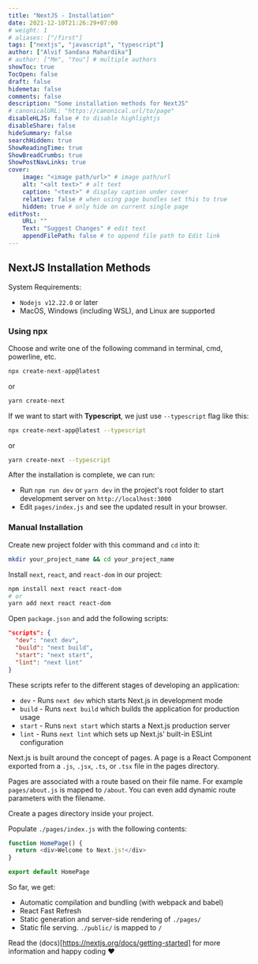 ```yaml
---
title: "NextJS - Installation"
date: 2021-12-10T21:26:29+07:00
# weight: 1
# aliases: ["/first"]
tags: ["nextjs", "javascript", "typescript"]
author: ["Alvif Sandana Mahardika"]
# author: ["Me", "You"] # multiple authors
showToc: true
TocOpen: false
draft: false
hidemeta: false
comments: false
description: "Some installation methods for NextJS"
# canonicalURL: "https://canonical.url/to/page"
disableHLJS: false # to disable highlightjs
disableShare: false
hideSummary: false
searchHidden: true
ShowReadingTime: true
ShowBreadCrumbs: true
ShowPostNavLinks: true
cover:
    image: "<image path/url>" # image path/url
    alt: "<alt text>" # alt text
    caption: "<text>" # display caption under cover
    relative: false # when using page bundles set this to true
    hidden: true # only hide on current single page
editPost:
    URL: ""
    Text: "Suggest Changes" # edit text
    appendFilePath: false # to append file path to Edit link
---
```

## NextJS Installation Methods
System Requirements:
* ```Nodejs v12.22.0``` or later
* MacOS, Windows (including WSL), and Linux are supported

### Using npx
Choose and write one of the following command in terminal, cmd, powerline, etc.

```sh
npx create-next-app@latest
```
or
```sh
yarn create-next
```
If we want to start with **Typescript**, we just use `--typescript` flag like this:
```sh
npx create-next-app@latest --typescript
```
or
```sh
yarn create-next --typescript
```

After the installation is complete, we can run:
* Run ```npm run dev``` or ```yarn dev``` in the project's root folder to start development server on ```http://localhost:3000```
* Edit ```pages/index.js``` and see the updated result in your browser.

### Manual Installation
Create new project folder with this command and `cd` into it:
```sh
mkdir your_project_name && cd your_project_name
```

Install `next`, `react`, and `react-dom` in our project:
```sh
npm install next react react-dom
# or
yarn add next react react-dom
```

Open `package.json` and add the following scripts:
```json
"scripts": {
  "dev": "next dev",
  "build": "next build",
  "start": "next start",
  "lint": "next lint"
}
```

These scripts refer to the different stages of developing an application:

* `dev` - Runs `next dev` which starts Next.js in development mode
* `build` - Runs `next build` which builds the application for production usage
* `start` - Runs `next start` which starts a Next.js production server
* `lint` - Runs `next lint` which sets up Next.js' built-in ESLint configuration

Next.js is built around the concept of pages. A page is a React Component exported from a `.js`, `.jsx`, `.ts`, or `.tsx` file in the pages directory.

Pages are associated with a route based on their file name. For example `pages/about.js` is mapped to `/about`. You can even add dynamic route parameters with the filename.

Create a pages directory inside your project.

Populate `./pages/index.js` with the following contents:
```javascript
function HomePage() {
  return <div>Welcome to Next.js!</div>
}

export default HomePage
```

So far, we get:
* Automatic compilation and bundling (with webpack and babel)
* React Fast Refresh
* Static generation and server-side rendering of `./pages/`
* Static file serving. `./public/` is mapped to `/`

Read the (docs)[https://nextjs.org/docs/getting-started] for more information and happy coding ❤